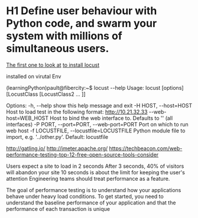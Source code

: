 # H1 Define user behaviour with Python code, and swarm your system with millions of simultaneous users.
[The first one to look at](http://locust.io/)
[to install locust](http://docs.locust.io/en/latest/installation.html)

installed on virutal Env

(learningPython)pault@fibercity:~$ locust --help
Usage: locust [options] [LocustClass [LocustClass2 ... ]]

Options:
  -h, --help            show this help message and exit
  -H HOST, --host=HOST  Host to load test in the following format:
                        http://10.21.32.33
  --web-host=WEB_HOST   Host to bind the web interface to. Defaults to '' (all
                        interfaces)
  -P PORT, --port=PORT, --web-port=PORT
                        Port on which to run web host
  -f LOCUSTFILE, --locustfile=LOCUSTFILE
                        Python module file to import, e.g. '../other.py'.
                        Default: locustfile

http://gatling.io/
http://jmeter.apache.org/
https://techbeacon.com/web-performance-testing-top-12-free-open-source-tools-consider

Users expect a site to load in 2 seconds
After 3 seconds, 40% of visitors will abandon your site
10 seconds is about the limit for keeping the user's attention
Engineering teams should treat performance as a feature.

The goal of performance testing is to understand how your applications behave under heavy load conditions. To get started, you need to understand the baseline performance of your application and that the performance of each transaction is unique



